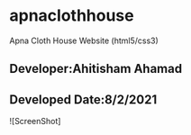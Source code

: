 # apnaclothhouse
Apna Cloth House Website (html5/css3)
## Developer:Ahitisham Ahamad
## Developed Date:8/2/2021

![ScreenShot]

